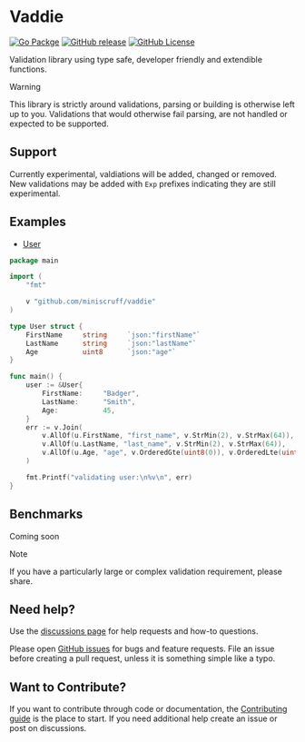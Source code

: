 # Vaddie

[![Go Packge](https://img.shields.io/badge/Go-Reference-grey?style=for-the-badge&logo=go&logoColor=white&label=%20&labelColor=007D9C)](https://pkg.go.dev/github.com/miniscruff/vaddie)
[![GitHub release](https://img.shields.io/github/v/release/miniscruff/vaddie?style=for-the-badge&logo=github)](https://github.com/miniscruff/vaddie/releases)
[![GitHub License](https://img.shields.io/github/license/miniscruff/vaddie?style=for-the-badge)](https://github.com/miniscruff/vaddie/blob/main/LICENSE)

Validation library using type safe, developer friendly and extendible functions.

> [!WARNING]
> This library is strictly around validations, parsing or building is otherwise left
> up to you.
> Validations that would otherwise fail parsing, are not handled or expected to be supported.

## Support

Currently experimental, valdiations will be added, changed or removed.
New validations may be added with `Exp` prefixes indicating they are still experimental.

## Examples

* [User](./example_user_test.go)

```go
package main

import (
	"fmt"

	v "github.com/miniscruff/vaddie"
)

type User struct {
	FirstName     string     `json:"firstName"`
	LastName      string     `json:"lastName"`
	Age           uint8      `json:"age"`
}

func main() {
	user := &User{
		FirstName:     "Badger",
		LastName:      "Smith",
		Age:           45,
    }
    err := v.Join(
		v.AllOf(u.FirstName, "first_name", v.StrMin(2), v.StrMax(64)),
		v.AllOf(u.LastName, "last_name", v.StrMin(2), v.StrMax(64)),
		v.AllOf(u.Age, "age", v.OrderedGte(uint8(0)), v.OrderedLte(uint8(130))),
    )

	fmt.Printf("validating user:\n%v\n", err)
}
```

## Benchmarks

Coming soon

> [!NOTE]
> If you have a particularly large or complex validation requirement, please share.

## Need help?
Use the [discussions page](https://github.com/miniscruff/vaddie/discussions) for help requests and how-to questions.

Please open [GitHub issues](https://github.com/miniscruff/vaddie/issues) for bugs and feature requests.
File an issue before creating a pull request, unless it is something simple like a typo.

## Want to Contribute?
If you want to contribute through code or documentation, the [Contributing guide](CONTRIBUTING.md) is the place to start.
If you need additional help create an issue or post on discussions.
